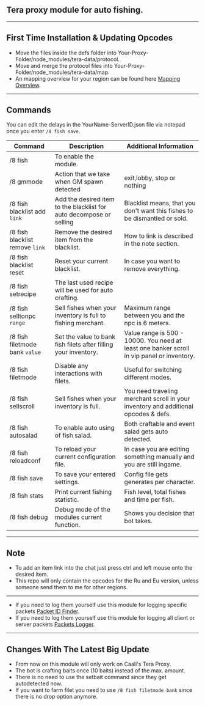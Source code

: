## Tera proxy module for auto fishing.

---

## First Time Installation & Updating Opcodes
- Move the files inside the defs folder into Your-Proxy-Folder/node_modules/tera-data/protocol.
- Move and merge the protocol files into Your-Proxy-Folder/node_modules/tera-data/map.
- An mapping overview for your region can be found here [Mapping Overview](https://github.com/caali-hackerman/tera-data/blob/master/mappings.json).

---

## Commands
You can edit the delays in the YourName-ServerID.json file via notepad once you enter `/8 fish save`.

| Command  | Description | Additional Information
| ------------- | ------------- | ------------- |
| /8 fish | To enable the module. |  |
| /8 gmmode | Action that we take when GM spawn detected | exit,lobby, stop or nothing |
| /8 fish blacklist add `link` | Add the desired item to the blacklist for auto decompose or selling | Blacklist means, that you don't want this fishes to be dismantled or sold. |
| /8 fish blacklist remove `link` | Remove the desired item from the blacklist. | How to link is described in the note section. |
| /8 fish blacklist reset | Reset your current blacklist. | In case you want to remove everything. |
| /8 fish setrecipe | The last used recipe will be used for auto crafting. |  |
| /8 fish selltonpc `range` | Sell fishes when your inventory is full to fishing merchant. | Maximum range between you and the npc is 6 meters. |
| /8 fish filetmode bank `value` | Set the value to bank fish filets after filling your inventory. | Value range is 500 - 10000. You need at least one banker scroll in vip panel or inventory. |
| /8 fish filetmode | Disable any interactions with filets. | Useful for switching different modes. |
| /8 fish sellscroll | Sell fishes when your inventory is full. | You need traveling merchant scroll in your inventory and additional opcodes & defs. |
| /8 fish autosalad | To enable auto using of fish salad. | Both craftable and event salad gets auto detected. |
| /8 fish reloadconf | To reload your current configuration file. | In case you are editing something manually and you are still ingame. |
| /8 fish save | To save your entered settings.  | Config file gets generates per character. |
| /8 fish stats| Print current fishing statistic. | Fish level, total fishes and time per fish. |
| /8 fish debug | Debug mode of the modules current function. | Shows you decision that bot takes. |

---

## Note
- To add an item link into the chat just press ctrl and left mouse onto the desired item.
- This repo will only contain the opcodes for the Ru and Eu version, unless someone send them to me for other regions.

---

- If you need to log them yourself use this module for logging specific packets [Packet ID Finder](https://github.com/Owyn/alex-packet-id-finder).
- If you need to log them yourself use this module for logging all client or server packets [Packets Logger](https://github.com/SoliaRdi/PacketsLogger).

---

## Changes With The Latest Big Update
- From now on this module will only work on Caali's Tera Proxy.
- The bot is crafting baits once (10 baits) instead of the max. amount.
- There is no need to use the setbait command since they get autodetected now.
- If you want to farm filet you need to use `/8 fish filetmode bank` since there is no drop option anymore.
